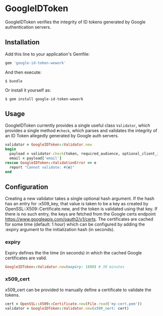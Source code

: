 # GoogleIDToken

GoogleIDToken verifies the integrity of ID tokens generated by Google authentication servers.

## Installation

Add this line to your application's Gemfile:

```ruby
gem 'google-id-token-wework'
```

And then execute:

    $ bundle

Or install it yourself as:

    $ gem install google-id-token-wework

## Usage

GoogleIDToken currently provides a single useful class `Validator`, which provides a single method `#check`, which parses and validates the integrity of an ID Token allegedly generated by Google auth servers.

```ruby
validator = GoogleIDToken::Validator.new
begin
  payload = validator.check(token, required_audience, optional_client_id)
  email = payload['email']
rescue GoogleIDToken::ValidationError => e
  report "Cannot validate: #{e}"
end
```

## Configuration

Creating a new validator takes a single optional hash argument. If the hash has an entry for :x509_key, that value is taken to be a key as created by OpenSSL::X509::Certificate.new, and the token is validated using that key.  If there is no such entry, the keys are fetched from the Google certs endpoint https://www.googleapis.com/oauth2/v1/certs. The certificates are cached for some time (default: 1 hour) which can be configured by adding the :expiry argument to the initialization hash (in seconds).

### expiry

Expiry defines the the time (in seconds) in which the cached Google certificates are valid.

```ruby
GoogleIDToken::Validator.new(expiry: 1800) # 30 minutes
```

### x509_cert

x509_cert can be provided to manually define a certificate to validate the tokens.

```ruby
cert = OpenSSL::X509::Certificate.new(File.read('my-cert.pem'))
validator = GoogleIDToken::Validator.new(x509_cert: cert)
```

